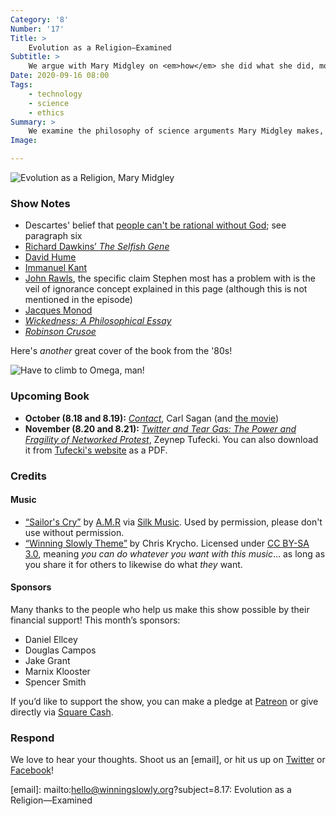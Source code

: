 ```yaml
---
Category: '8'
Number: '17'
Title: >
    Evolution as a Religion—Examined
Subtitle: >
    We argue with Mary Midgley on <em>how</em> she did what she did, more than <em>what</em> she did
Date: 2020-09-16 08:00
Tags:
    - technology
    - science
    - ethics
Summary: >
    We examine the philosophy of science arguments Mary Midgley makes, finding her polemic too invective and her philosophical efforts underdeveloped. We do approve of her use of Robinson Crusoe!
Image: 

---
```


![[<cite>Evolution as a Religion</cite>](https://www.alibris.com/search/books/isbn/9780415278331), Mary Midgley](https://cdn.winningslowly.org/file/winningslowly/images/evolution-as-a-religion.jpg)

### Show Notes

- Descartes' belief that [people can't be rational without God](https://www.britannica.com/topic/Western-philosophy/The-rationalism-of-Descartes); see paragraph six
- [Richard Dawkins’ <cite>The Selfish Gene</cite>](https://www.alibris.com/search/books/isbn/9780198788607) 
- [David Hume](https://en.m.wikipedia.org/wiki/David_Hume)
- [Immanuel Kant](https://en.m.wikipedia.org/wiki/Immanuel_Kant)
- [John Rawls](https://plato.stanford.edu/entries/rawls/), the specific claim Stephen most has a problem with is the veil of ignorance concept explained in this page (although this is not mentioned in the episode)
- [Jacques Monod](https://en.wikipedia.org/wiki/Jacques_Monod)
- [_Wickedness: A Philosophical Essay_](https://www.alibris.com/Wickedness-A-Philosophical-Essay-Dr-Mary-Midgley/book/7218439?matches=31)
- [_Robinson Crusoe_](https://www.alibris.com/Robinson-Crusoe-Daniel-Defoe/book/5784463?matches=3239)

Here's *another* great cover of the book from the '80s!

![Have to climb to Omega, man!](https://cdn.winningslowly.org/file/winningslowly/images/evolution-as-a-religion-alt.jpg)

### Upcoming Book

- <b>October (8.18 and 8.19):</b> [<cite>Contact</cite>](https://www.alibris.com/Contact-Carl-Sagan/book/1307274), Carl Sagan (and [the movie](https://en.wikipedia.org/wiki/Contact_(1997_American_film)))
- <b>November (8.20 and 8.21):</b> [<cite>Twitter and Tear Gas: The Power and Fragility of Networked Protest</cite>](https://www.alibris.com/booksearch?keyword=twitter+and+tear+gas&mtype=B&hs.x=0&hs.y=0), Zeynep Tufecki. You can also download it from [Tufecki's website](https://www.twitterandteargas.org/downloads/twitter-and-tear-gas-by-zeynep-tufekci.pdf) as a PDF.

### Credits

#### Music

- [“Sailor's Cry”](https://silk.ffm.to/silka035) by [A.M.R](https://www.facebook.com/amrhmusic/) via [Silk Music](https://www.silk-music.com/). Used by permission, please don't use without permission.
- [“Winning Slowly Theme”](https://soundcloud.com/chriskrycho/winning-slowly) by Chris Krycho. Licensed under [CC BY-SA 3.0](https://creativecommons.org/licenses/by-sa/3.0/), meaning *you can do whatever you want with this music*… as long as you share it for others to likewise do what *they* want.

#### Sponsors

Many thanks to the people who help us make this show possible by their financial support! This month’s sponsors:

- Daniel Ellcey
- Douglas Campos
- Jake Grant
- Marnix Klooster
- Spencer Smith

If you’d like to support the show, you can make a pledge at <a href='https://www.patreon.com/winningslowly' rel='payment'>Patreon</a> or give directly via [Square Cash](https://cash.me/$winningslowly).

### Respond

We love to hear your thoughts. Shoot us an [email], or hit us up on [Twitter](https://www.twitter.com/winningslowly) or [Facebook](https://www.facebook.com/winningslowlypodcast)!

[email]: mailto:hello@winningslowly.org?subject=8.17: Evolution as a Religion—Examined
